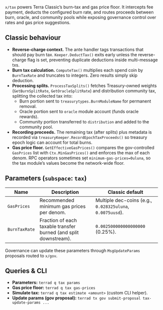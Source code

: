 `x/tax` powers Terra Classic’s burn-tax and gas price floor. It intercepts fee payment, deducts the configured burn rate, and routes proceeds between burn, oracle, and community pools while exposing governance control over rates and gas price suggestions.

## Classic behaviour

- **Reverse-charge context.** The ante handler tags transactions that should pay burn tax. `Keeper.DeductTax()` exits early unless the reverse-charge flag is set, preventing duplicate deductions inside multi-message txs.
- **Burn tax calculation.** `ComputeTax()` multiplies each spend coin by `BurnTaxRate` and truncates to integers. Zero results simply skip deduction.
- **Processing splits.** `ProcessTaxSplits()` fetches Treasury-owned weights (`GetBurnSplitRate`, `GetOracleSplitRate`) and distribution community tax, splitting the collected tax into:
  - Burn portion sent to `treasurytypes.BurnModuleName` for permanent removal.
  - Oracle portion sent to `oracle` module account (funds oracle rewards).
  - Community portion transferred to `distribution` and added to the community pool.
- **Recording proceeds.** The remaining tax (after splits) plus metadata is recorded via `treasuryKeeper.RecordEpochTaxProceeds()` so treasury epoch logic can account for total burns.
- **Gas price floor.** `GetEffectiveGasPrices()` compares the gov-controlled `GasPrices` list with `Ctx.MinGasPrices()` and enforces the max of each denom. RPC operators sometimes set `minimum-gas-prices=0uluna`, so the tax module’s values become the network-wide floor.

## Parameters (`subspace`: `tax`)

| Name | Description | Classic default |
| --- | --- | --- |
| `GasPrices` | Recommended minimum gas prices per denom. | Multiple dec-coins (e.g., `0.028325uluna`, `0.0075uusd`). |
| `BurnTaxRate` | Fraction of each taxable transfer burned (and split downstream). | `0.002500000000000000` (0.25%). |

Governance can update these parameters through `MsgUpdateParams` proposals routed to `x/gov`.

## Queries & CLI

- **Parameters:** `terrad q tax params`
- **Gas price floor:** `terrad q tax gas-prices`
- **Simulate tax:** `terrad q tax estimate <amount>` (custom CLI helper).
- **Update params (gov proposal):** `terrad tx gov submit-proposal tax-update-params ...`
